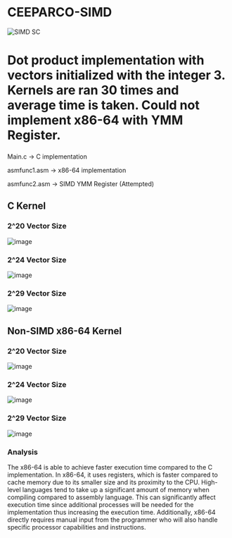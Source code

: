 # CEEPARCO-SIMD

![SIMD SC](https://github.com/jiyero/CEEPARCO-SIMD/assets/90267825/4df7c3bd-2ff2-4af9-bee9-c682bf745bbd)

# Dot product implementation with vectors initialized with the integer 3. Kernels are ran 30 times and average time is taken. Could not implement x86-64 with YMM Register.
###
Main.c         ->   C implementation

asmfunc1.asm   ->   x86-64 implementation

asmfunc2.asm   ->   SIMD YMM Register (Attempted)



## C Kernel

### 2^20 Vector Size
![image](https://github.com/jiyero/CEEPARCO-SIMD/assets/90267825/c04984c1-de66-414a-8872-e48b83b9dd69)


### 2^24 Vector Size 
![image](https://github.com/jiyero/CEEPARCO-SIMD/assets/90267825/1b870396-0d3f-4f80-b364-f16a3f43aee6)



### 2^29 Vector Size 
![image](https://github.com/jiyero/CEEPARCO-SIMD/assets/90267825/3f57cd0e-ec93-4aed-a7d8-1095b1dd5059)



## Non-SIMD x86-64 Kernel

### 2^20 Vector Size
![image](https://github.com/jiyero/CEEPARCO-SIMD/assets/90267825/0f4c849e-50af-4015-9661-be48682c55b4)


### 2^24 Vector Size
![image](https://github.com/jiyero/CEEPARCO-SIMD/assets/90267825/f1c75039-be3e-4fa3-9275-5f00d979e9a6)



### 2^29 Vector Size
![image](https://github.com/jiyero/CEEPARCO-SIMD/assets/90267825/a76483d4-2b15-4241-a267-84ccbf4b429a)

### Analysis

The x86-64 is able to achieve faster execution time compared to the C implementation. In x86-64, it uses registers, which is faster compared to cache memory due to its smaller size and its proximity to the CPU. High-level languages tend to take up a significant amount of memory when compiling compared to assembly language. This can significantly affect execution time since additional processes will be needed for the implementation thus increasing the execution time. Additionally, x86-64 directly requires manual input from the programmer who will also handle specific processor capabilities and instructions. 

